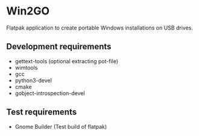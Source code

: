 # Win2GO

Flatpak application to create portable Windows installations on USB drives.

## Development requirements
- gettext-tools (optional extracting pot-file)
- wimtools
- gcc
- python3-devel
- cmake
- gobject-introspection-devel

## Test requirements
- Gnome Builder (Test build of flatpak)